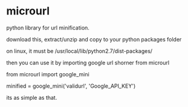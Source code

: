microurl
========

python library for url minification.


download this, extract/unzip and copy to your python packages folder

on linux, it must be /usr/local/lib/python2.7/dist-packages/

then you can use it by importing google url shorner from microurl

from microurl import google_mini

minified = google_mini('validurl', 'Google_API_KEY')

its as simple as that.
